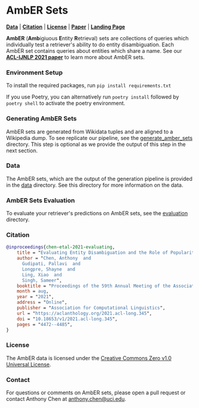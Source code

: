 # AmbER Sets
[**Data**](#Data) |
[**Citation**](#Citation) | [**License**](#License) | [**Paper**](https://arxiv.org/abs/2106.06830) | [**Landing Page**](https://machinelearning.apple.com/research/evaluating-entity-disambiguation-amber)

**AmbER** (**Amb**igiuous **E**ntity **R**etrieval) sets are collections of queries which individually test a retriever's ability to do entity disambiguation.
Each AmbER set contains queries about entities which share a name. 
See our [**ACL-IJNLP 2021 paper**](https://arxiv.org/abs/2106.06830) to learn more about AmbER sets.

### Environment Setup
To install the required packages, run `pip install requirements.txt`

If you use Poetry, you can alternatively run `poetry install` followed by `poetry shell` to activate the poetry environment.

### Generating AmbER Sets
AmbER sets are generated from Wikidata tuples and are aligned to a Wikipedia dump. 
To see replicate our pipeline, see the [generate_amber_sets](generate_amber_sets) directory.
This step is optional as we provide the output of this step in the next section.

### Data
The AmbER sets, which are the output of the generation pipeline is provided in the [data](data) directory.
See this directory for more information on the data.

### AmbER Sets Evaluation
To evaluate your retriever's predictions on AmbER sets, see the [evaluation](evaluation) directory.

### Citation
```bibtex
@inproceedings{chen-etal-2021-evaluating,
    title = "Evaluating Entity Disambiguation and the Role of Popularity in Retrieval-Based {NLP}",
    author = "Chen, Anthony  and
      Gudipati, Pallavi  and
      Longpre, Shayne  and
      Ling, Xiao  and
      Singh, Sameer",
    booktitle = "Proceedings of the 59th Annual Meeting of the Association for Computational Linguistics and the 11th International Joint Conference on Natural Language Processing (Volume 1: Long Papers)",
    month = aug,
    year = "2021",
    address = "Online",
    publisher = "Association for Computational Linguistics",
    url = "https://aclanthology.org/2021.acl-long.345",
    doi = "10.18653/v1/2021.acl-long.345",
    pages = "4472--4485",
}
```

### License
The AmbER data is licensed under the [Creative Commons Zero v1.0 Universal License](https://creativecommons.org/publicdomain/zero/1.0/).

### Contact
For questions or comments on AmbER sets, please open a pull request or contact Anthony Chen at <anthony.chen@uci.edu>.